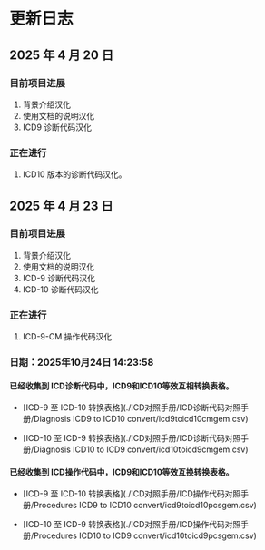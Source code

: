 # 更新日志
## 2025 年 4 月 20 日
### 目前项目进展
1. 背景介绍汉化
2. 使用文档的说明汉化
3. ICD9 诊断代码汉化
### 正在进行
1. ICD10 版本的诊断代码汉化。

## 2025 年 4 月 23 日 
### 目前项目进展
1. 背景介绍汉化
2. 使用文档的说明汉化
3. ICD-9 诊断代码汉化
4. ICD-10 诊断代码汉化
### 正在进行
1. ICD-9-CM 操作代码汉化

### 日期：2025年10月24日 14:23:58

#### 已经收集到 **ICD诊断代码**中，ICD9和ICD10等效互相转换表格。

- [ICD-9 至 ICD-10 转换表格](./ICD对照手册/ICD诊断代码对照手册/Diagnosis ICD9 to ICD10 
  convert/icd9toicd10cmgem.csv)

- [ICD-10 至 ICD-9 转换表格](./ICD对照手册/ICD诊断代码对照手册/Diagnosis ICD10 to ICD9
  convert/icd10toicd9cmgem.csv)

#### 已经收集到 **ICD操作代码中**，ICD9和ICD10等效互换转换表格。
- [ICD-9 至 ICD-10 转换表格](./ICD对照手册/ICD操作代码对照手册/Procedures ICD9 to ICD10 
  convert/icd9toicd10pcsgem.csv)

- [ICD-10 至 ICD-9 转换表格](./ICD对照手册/ICD操作代码对照手册/Procedures ICD10 to ICD9 
  convert/icd10toicd9pcsgem.csv)
